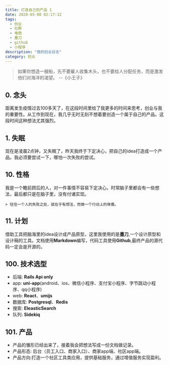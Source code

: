 ```yaml
---
title: 打造自己的产品 1
date: 2020-05-08 02:17:12
tags:
  - 创业
  - 社群
  - 电商
  - 墨刀
  - github
  - 小程序
description: "我的创业日志"
category: 创业
---
```



> 如果你想造一艘船，先不要雇人收集木头，也不要给人分配任务，而是激发他们对海洋的渴望。
>  --《小王子》

## 0. 念头

  距离发生疫情过去100多天了，在这段时间里给了我更多的时间来思考，创业与我的重要性。从工作到现在，我几乎无时无刻不想着要创造一个属于自己的产品。这段时间这种想法尤其强烈。
  
## 1. 失眠
  
   现在是凌晨2点钟，又失眠了，昨天我终于下定决心，把自己的idea打造成一个产品。我必须要尝试一下，哪怕一次失败的尝试。
  
## 10. 性格

  我是一个瞻前顾后的人，对一件事情不容易下定决心。时常脑子里都会有一些想法，最后都只是在脑子里，没有付诸实现。

    > 往往一个人的失败之处，就在于有想法，而做一个行动上的侏儒。

## 11. 计划

  借助工具把脑海里的idea设计成产品原型，这里我使用的是**墨刀**,一个设计原型和设计稿的工具。文档使用**Markdown**编写，代码工具使用**Github**,最终产品的源代码一定会是开源的。

## 100. 技术选型

  * 后端: **Rails Api only**
  * app: **uni-app**(android、ios、微信小程序、支付宝小程序、字节跳动小程序、qq小程序)
  * web: **React**、**umijs**
  * 数据库: **Postgresql**、**Redis**
  * 搜索: **EleasticSearch**
  * 队列: **Sidekiq**

## 101. 产品

  * 产品的雏形已经出来了，接着我会把想法写成一份文档做记录。
  * 产品形态: 后台（员工入口、商家入口）、商家app端、社区app端。
  * 产品方向:打造一个社区工具类应用，提供基础服务，通过增值服务实现盈利。